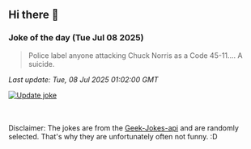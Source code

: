 ## Hi there 👋

### Joke of the day (Tue Jul 08 2025)
<!-- joke -->
>Police label anyone attacking Chuck Norris as a Code 45-11.... A suicide.
<!-- /joke -->

*Last update: Tue, 08 Jul 2025 01:02:00 GMT*

[![Update joke](https://github.com/nclskfm/nclskfm/actions/workflows/joke.yml/badge.svg)](https://github.com/nclskfm/nclskfm/actions/workflows/joke.yml)

<br><br>
Disclaimer: The jokes are from the [Geek-Jokes-api](https://github.com/sameerkumar18/geek-joke-api) and are randomly selected. That's why they are unfortunately often not funny. :D

